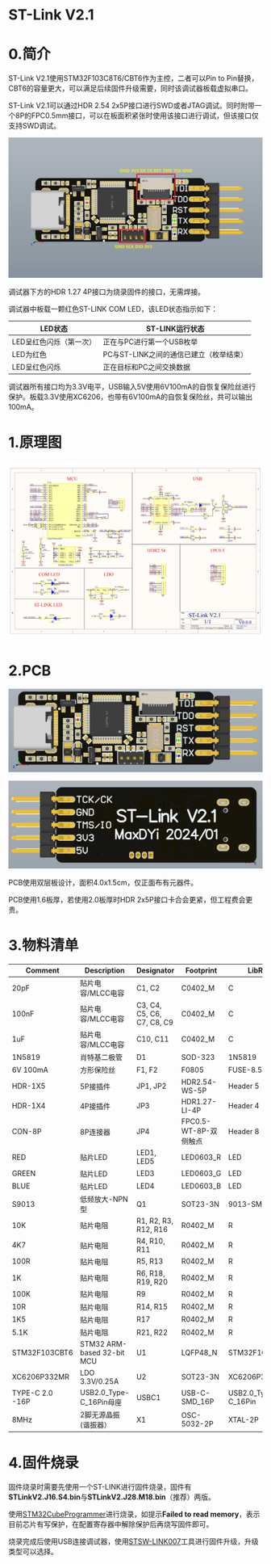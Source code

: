 # ST-Link V2.1

# 0.简介

ST-Link V2.1使用STM32F103C8T6/CBT6作为主控，二者可以Pin to Pin替换，CBT6的容量更大，可以满足后续固件升级需要，同时该调试器板载虚拟串口。

ST-Link V2.1可以通过HDR 2.54 2x5P接口进行SWD或者JTAG调试。同时附带一个8P的FPC0.5mm接口，可以在板面积紧张时使用该接口进行调试，但该接口仅支持SWD调试。

![image-20240112112412949](https://raw.githubusercontent.com/MaxDYi/PicGo/main/202401121124046.png)

调试器下方的HDR 1.27 4P接口为烧录固件的接口，无需焊接。

调试器中板载一颗红色ST-LINK COM LED，该LED状态指示如下：

| LED状态                 | ST-LINK运行状态                         |
| ----------------------- | --------------------------------------- |
| LED呈红色闪烁（第一次） | 正在与PC进行第一个USB枚举               |
| LED为红色               | PC与ST-LINK之间的通信已建立（枚举结束） |
| LED呈红色闪烁           | 正在目标和PC之间交换数据                |

调试器所有接口均为3.3V电平，USB输入5V使用6V100mA的自恢复保险丝进行保护。板载3.3V使用XC6206，也带有6V100mA的自恢复保险丝，共可以输出100mA。

# 1.原理图

![ST-Link-V2.1-SCH_page-0001](https://raw.githubusercontent.com/MaxDYi/PicGo/main/202401121103423.jpg)

# 2.PCB

![image-20240112112532149](https://raw.githubusercontent.com/MaxDYi/PicGo/main/202401121125205.png)

![image-20240112112536970](https://raw.githubusercontent.com/MaxDYi/PicGo/main/202401121125024.png)

PCB使用双层板设计，面积4.0x1.5cm，仅正面布有元器件。

PCB使用1.6板厚，若使用2.0板厚时HDR 2x5P接口卡合会更紧，但工程费会更贵。

# 3.物料清单

| Comment          | Description                 | Designator                  | Footprint             | LibRef              | Quantity |
| ---------------- | --------------------------- | --------------------------- | --------------------- | ------------------- | -------- |
| 20pF             | 贴片电容/MLCC电容           | C1, C2                      | C0402_M               | C                   | 2        |
| 100nF            | 贴片电容/MLCC电容           | C3, C4, C5, C6, C7,  C8, C9 | C0402_M               | C                   | 7        |
| 1uF              | 贴片电容/MLCC电容           | C10, C11                    | C0402_M               | C                   | 2        |
| 1N5819           | 肖特基二极管                | D1                          | SOD-323               | 1N5819              | 1        |
| 6V 100mA         | 方形保险丝                  | F1, F2                      | F0805                 | FUSE-8.5*4.0*8.0    | 2        |
| HDR-1X5          | 5P接插件                    | JP1, JP2                    | HDR2.54-WS-5P         | Header 5            | 2        |
| HDR-1X4          | 4P接插件                    | JP3                         | HDR1.27-LI-4P         | Header 4            | 1        |
| CON-8P           | 8P连接器                    | JP4                         | FPC0.5-WT-8P-双侧触点 | Header 8            | 1        |
| RED              | 贴片LED                     | LED1, LED5                  | LED0603_R             | LED                 | 2        |
| GREEN            | 贴片LED                     | LED3                        | LED0603_G             | LED                 | 1        |
| BLUE             | 贴片LED                     | LED4                        | LED0603_B             | LED                 | 1        |
| S9013            | 低频放大-NPN型              | Q1                          | SOT23-3N              | 9013-SMD            | 1        |
| 10K              | 贴片电阻                    | R1, R2, R3, R12, R16        | R0402_M               | R                   | 5        |
| 4K7              | 贴片电阻                    | R4, R10, R11                | R0402_M               | R                   | 3        |
| 100R             | 贴片电阻                    | R5, R13                     | R0402_M               | R                   | 2        |
| 1K               | 贴片电阻                    | R6, R18, R19, R20           | R0402_M               | R                   | 4        |
| 100K             | 贴片电阻                    | R9                          | R0402_M               | R                   | 1        |
| 10R              | 贴片电阻                    | R14, R15                    | R0402_M               | R                   | 2        |
| 1K5              | 贴片电阻                    | R17                         | R0402_M               | R                   | 1        |
| 5.1K             | 贴片电阻                    | R21, R22                    | R0402_M               | R                   | 2        |
| STM32F103CBT6    | STM32 ARM-based  32-bit MCU | U1                          | LQFP48_N              | STM32F103CBT6       | 1        |
| XC6206P332MR     | LDO 3.3V/0.25A              | U2                          | SOT23-3N              | XC6206P332MR        | 1        |
| TYPE-C 2.0  -16P | USB2.0_Type-C_16Pin母座     | USBC1                       | USB-C-SMD_16P         | USB2.0_Type-C_16Pin | 1        |
| 8MHz             | 2脚无源晶振(谐振器）        | X1                          | OSC-5032-2P           | XTAL-2P             | 1        |

# 4.固件烧录

固件烧录时需要先使用一个ST-LINK进行固件烧录，固件有**STLinkV2.J16.S4.bin**与**STLinkV2.J28.M18.bin**（推荐）两版。

使用[STM32CubeProgrammer](https://www.st.com/zh/development-tools/stm32cubeprog.html)进行烧录，如提示**Failed to read memory**，表示目前芯片有写保护，在配置寄存器中解除保护后再烧写固件即可。

烧录完成后使用USB连接调试器，使用[STSW-LINK007](https://www.st.com/zh/development-tools/stsw-link007.html)工具进行固件升级，升级类型可以选择。

